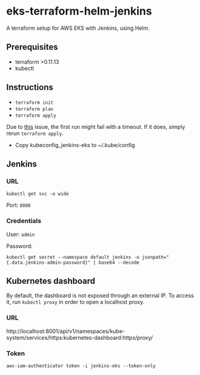 # eks-terraform-helm-jenkins
A terraform setup for AWS EKS with Jenkins, using Helm.

## Prerequisites
- terraform >0.11.13
- kubectl

## Instructions
- `terraform init`
- `terraform plan`
- `terraform apply`

Due to [this](https://github.com/hashicorp/terraform/issues/2430) issue, the first run might fail with a timeout. If it does, simply rerun `terraform apply`.


- Copy kubeconfig_jenkins-eks to ~/.kube/config

## Jenkins

### URL

`kubectl get svc -o wide`

Port: `8080`

### Credentials
User: `admin`

Password:
```
kubectl get secret --namespace default jenkins -o jsonpath="{.data.jenkins-admin-password}" | base64 --decode
```

## Kubernetes dashboard

By default, the dashboard is not exposed through an external IP. To access it, run `kubectl proxy` in order to open a localhost proxy.

### URL
http://localhost:8001/api/v1/namespaces/kube-system/services/https:kubernetes-dashboard:https/proxy/

### Token

`aws-iam-authenticator token -i jenkins-eks --token-only`
